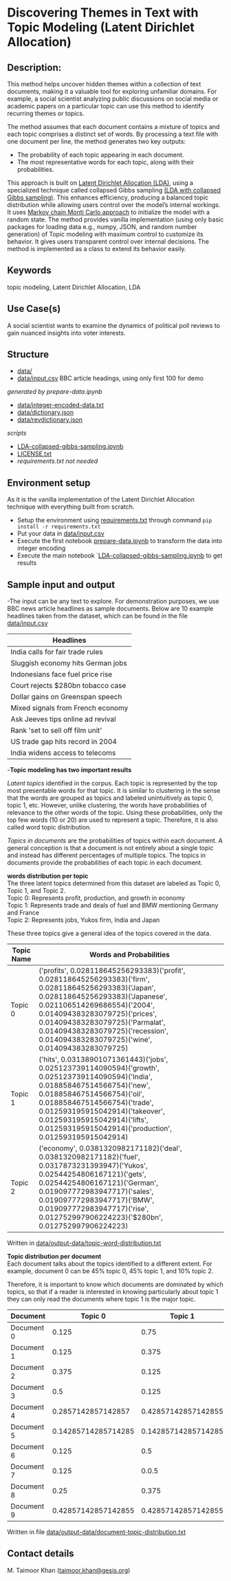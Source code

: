 
# Discovering Themes in Text with Topic Modeling (Latent Dirichlet Allocation)

## Description:

This method helps uncover hidden themes within a collection of text documents, making it a valuable tool for exploring unfamiliar domains. For example, a social scientist analyzing public discussions on social media or academic papers on a particular topic can use this method to identify recurring themes or topics.

The method assumes that each document contains a mixture of topics and each topic comprises a distinct set of words. By processing a text file with one document per line, the method generates two key outputs:

- The probability of each topic appearing in each document.
- The most representative words for each topic, along with their probabilities.

This approach is built on [Latent Dirichlet Allocation (LDA)](https://www.jmlr.org/papers/volume3/blei03a/blei03a.pdf?ref=http://githubhelp.com), using a specialized technique called collapsed Gibbs sampling [(LDA with collapsed Gibbs sampling)](https://www.cs.cmu.edu/~wcohen/10-605/papers/fastlda.pdf). This enhances efficiency, producing a balanced topic distribution while allowing users control over the model’s internal workings.
It uses [Markov chain Monti Carlo approach](https://en.wikipedia.org/wiki/Markov_chain_Monte_Carlo) to initialize the model with a random state. The method provides vanilla implementation (using only basic packages for loading data e.g., numpy, JSON, and random number generation) of Topic modeling with maximum control to customize its behavior. It gives users transparent control over internal decisions. The method is implemented as a class to extend its behavior easily. 

## Keywords
topic modeling, Latent Dirichlet Allocation, LDA

## Use Case(s)
A social scientist wants to examine the dynamics of political poll reviews to gain nuanced insights into voter interests.

## Structure
- [data/](https://github.com/taimoorkhan-nlp/latent_dirichlet_allocation/tree/master/data/)
- [data/input.csv](https://github.com/taimoorkhan-nlp/latent_dirichlet_allocation/blob/master/data/input.csv) BBC article headings, using only first 100 for demo

*generated by prepare-data.ipynb*
- [data/integer-encoded-data.txt](https://github.com/taimoorkhan-nlp/latent_dirichlet_allocation/blob/master/data/integer-encoded-data.txt)
- [data/dictionary.json](https://github.com/taimoorkhan-nlp/latent_dirichlet_allocation/blob/master/data/dictionary.json)
- [data/revdictionary.json](https://github.com/taimoorkhan-nlp/latent_dirichlet_allocation/blob/master/data/revdictionary.json)

*scripts*
- [LDA-collapsed-gibbs-sampling.ipynb](https://github.com/taimoorkhan-nlp/latent_dirichlet_allocation/blob/master/LDA-collapsed-gibbs-sampling.ipynb)
- [LICENSE.txt](https://github.com/taimoorkhan-nlp/latent_dirichlet_allocation/blob/master/LICENSE.txt)
- *requirements.txt not needed*
  
## Environment setup
As it is the vanilla implementation of the Latent Dirichlet Allocation technique with everything built from scratch. 
- Setup the environment using [requirements.txt](https://github.com/taimoorkhan-nlp/latent_dirichlet_allocation/blob/master/requirements.txt) through command `pip install -r requirements.txt`
- Put your data in [data/input.csv](https://github.com/taimoorkhan-nlp/latent_dirichlet_allocation/blob/master/data/input.csv)
- Execute the first notebook [prepare-data.ipynb](https://github.com/taimoorkhan-nlp/latent_dirichlet_allocation/blob/master/prepare-data.ipynb) to transform the data into integer encoding
- Execute the main notebook `[LDA-collapsed-gibbs-sampling.ipynb](https://github.com/taimoorkhan-nlp/latent_dirichlet_allocation/blob/master/LDA-collapsed-gibbs-sampling.ipynb) to get results 

## Sample input and output
-The input can be any text to explore. For demonstration purposes, we use BBC news article headlines as sample documents. Below are 10 example headlines taken from the dataset, which can be found in the file [data/input.csv](https://github.com/taimoorkhan-nlp/latent_dirichlet_allocation/blob/master/data/input.csv)

| Headlines |
|--------------------------|
| India calls for fair trade rules|
|Sluggish economy hits German jobs|
|Indonesians face fuel price rise|
|Court rejects $280bn tobacco case|
|Dollar gains on Greenspan speech|
|Mixed signals from French economy|
|Ask Jeeves tips online ad revival|
|Rank 'set to sell off film unit'|
|US trade gap hits record in 2004|
|India widens access to telecoms|

-**Topic modeling has two important results**

*Latent topics* identified in the corpus. Each topic is represented by the top most presentable words for that topic. It is similar to clustering in the sense that the words are grouped as topics and labeled unintuitively as topic 0, topic 1, etc. However, unlike clustering, the words have probabilities of relevance to the other words of the topic. Using these probabilities, only the top few words (10 or 20) are used to represent a topic. Therefore, it is also called word topic distribution.

*Topics in documents* are the probabilities of topics within each document. A general conception is that a document is not entirely about a single topic and instead has different percentages of multiple topics. The topics in documents provide the probabilities of each topic in each document.

**words distribution per topic** \
The three latent topics determined from this dataset are labeled as Topic 0, Topic 1, and Topic 2. \
Topic 0: Represents profit, production, and growth in economy \
Topic 1: Represents trade and deals of fuel and BMW mentioning Germany and France \
Topic 2: Represents jobs, Yukos firm, India and Japan 

These three topics give a general idea of the topics covered in the data.

| Topic Name | Words and Probabilities                                                                                   |
|------------|----------------------------------------------------------------------------------------------------------|
| Topic 0    | ('profits', 0.028118645256293383)('profit', 0.028118645256293383)('firm', 0.028118645256293383)('Japan', 0.028118645256293383)('Japanese', 0.021106514269686554)('2004', 0.014094383283079725)('prices', 0.014094383283079725)('Parmalat', 0.014094383283079725)('recession', 0.014094383283079725)('wine', 0.014094383283079725)                             |
| Topic 1    | ('hits', 0.03138901071361443)('jobs', 0.025123739114090594)('growth', 0.025123739114090594)('India', 0.018858467514566754)('new', 0.018858467514566754)('oil', 0.018858467514566754)('trade', 0.012593195915042914)('takeover', 0.012593195915042914)('lifts', 0.012593195915042914)('production', 0.012593195915042914)|
| Topic 2    | ('economy', 0.0381320982171182)('deal', 0.0381320982171182)('fuel', 0.0317873231393947)('Yukos', 0.02544254806167121)('gets', 0.02544254806167121)('German', 0.019097772983947717)('sales', 0.019097772983947717)('BMW', 0.019097772983947717)('rise', 0.012752997906224223)('$280bn', 0.012752997906224223)|

Written in [data/output-data/topic-word-distribution.txt](https://github.com/taimoorkhan-nlp/latent_dirichlet_allocation/blob/master/data/output-data/topic-word-distribution.txt)

**Topic distribution per document** \
Each document talks about the topics identified to a different extent. For example, document 0 can be 45% topic 0, 45% topic 1, and 10% topic 2.

Therefore, it is important to know which documents are dominated by which topics, so that if a reader is interested in knowing particularly about topic 1 they can only read the documents where topic 1 is the major topic.
 
| Document   | Topic 0                 | Topic 1                 | Topic 2             |
|------------|-------------------------|-------------------------|---------------------|
| Document 0 | 0.125                   | 0.75                    | 0.125               |
| Document 1 | 0.125                   | 0.375                   | 0.5                 |
| Document 2 | 0.375                   | 0.125                   | 0.5                 |
| Document 3 | 0.5                     | 0.125                   | 0.375               |
| Document 4 | 0.2857142857142857      | 0.42857142857142855     | 0.2857142857142857  |
| Document 5 | 0.14285714285714285     | 0.14285714285714285     | 0.7142857142857143  |
| Document 6 | 0.125                   | 0.5                     | 0.375               |
| Document 7 | 0.125                   | 0.0.5                   | 0.375               |
| Document 8 | 0.25                    | 0.375                   | 0.375               |
| Document 9 | 0.42857142857142855     | 0.42857142857142855     | 0.14285714285714285 |

Written in file [data/output-data/document-topic-distribution.txt](https://github.com/taimoorkhan-nlp/latent_dirichlet_allocation/blob/master/data/output-data/document-topic-distribution.txt)




## Contact details
M. Taimoor Khan (<a href="mailto:taimoor.khan@gesis.org">taimoor.khan@gesis.org</a>)
